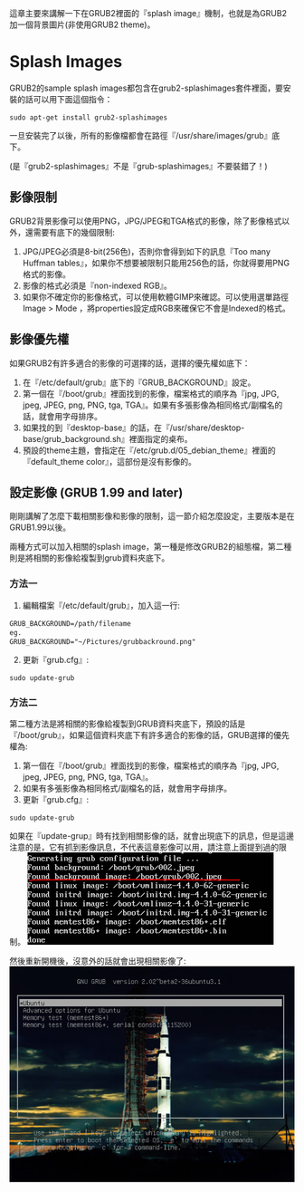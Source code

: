 這章主要來講解一下在GRUB2裡面的『splash image』機制，也就是為GRUB2加一個背景圖片(非使用GRUB2 theme)。
# Splash Images

GRUB2的sample splash images都包含在grub2-splashimages套件裡面，要安裝的話可以用下面這個指令：
```
sudo apt-get install grub2-splashimages
```
一旦安裝完了以後，所有的影像檔都會在路徑『/usr/share/images/grub』底下。

(是『grub2-splashimages』不是『grub-splashimages』不要裝錯了！)

## 影像限制
GRUB2背景影像可以使用PNG，JPG/JPEG和TGA格式的影像，除了影像格式以外，還需要有底下的幾個限制:
1. JPG/JPEG必須是8-bit(256色)，否則你會得到如下的訊息『Too many Huffman tables』，如果你不想要被限制只能用256色的話，你就得要用PNG格式的影像。
2. 影像的格式必須是『non-indexed RGB』。
3. 如果你不確定你的影像格式，可以使用軟體GIMP來確認。可以使用選單路徑 Image > Mode ，將properties設定成RGB來確保它不會是Indexed的格式。

## 影像優先權
如果GRUB2有許多適合的影像的可選擇的話，選擇的優先權如底下：
1. 在『/etc/default/grub』底下的『GRUB_BACKGROUND』設定。
2. 第一個在『/boot/grub』裡面找到的影像，檔案格式的順序為『jpg, JPG, jpeg, JPEG, png, PNG, tga, TGA』。如果有多張影像為相同格式/副檔名的話，就會用字母排序。
3. 如果找的到『desktop-base』的話，在『/usr/share/desktop-base/grub_background.sh』裡面指定的桌布。
4. 預設的theme主題，會指定在『/etc/grub.d/05_debian_theme』裡面的『default_theme color』，這部份是沒有影像的。


## 設定影像 (GRUB 1.99 and later)
剛剛講解了怎麼下載相關影像和影像的限制，這一節介紹怎麼設定，主要版本是在GRUB1.99以後。

兩種方式可以加入相關的splash image，第一種是修改GRUB2的組態檔，第二種則是將相關的影像給複製到grub資料夾底下。

### 方法一
1. 編輯檔案『/etc/default/grub』，加入這一行:
```
GRUB_BACKGROUND=/path/filename 
eg. 
GRUB_BACKGROUND="~/Pictures/grubbackround.png"
```
2. 更新『grub.cfg』:
```
sudo update-grub
```

### 方法二
第二種方法是將相關的影像給複製到GRUB資料夾底下，預設的話是『/boot/grub』，如果這個資料夾底下有許多適合的影像的話，GRUB選擇的優先權為:
1. 第一個在『/boot/grub』裡面找到的影像，檔案格式的順序為『jpg, JPG, jpeg, JPEG, png, PNG, tga, TGA』。
2. 如果有多張影像為相同格式/副檔名的話，就會用字母排序。
3. 更新『grub.cfg』:
```
sudo update-grub
```
如果在『update-grup』時有找到相關影像的話，就會出現底下的訊息，但是這邊注意的是，它有抓到影像訊息，不代表這章影像可以用，請注意上面提到過的限制。
![](Imgs/display/display001.PNG)

然後重新開機後，沒意外的話就會出現相關影像了:
![](Imgs/display/display002.PNG)


